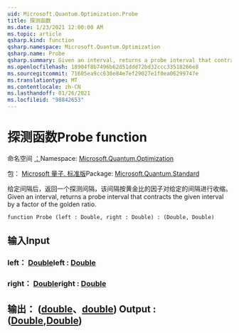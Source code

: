```yaml
---
uid: Microsoft.Quantum.Optimization.Probe
title: 探测函数
ms.date: 1/23/2021 12:00:00 AM
ms.topic: article
qsharp.kind: function
qsharp.namespace: Microsoft.Quantum.Optimization
qsharp.name: Probe
qsharp.summary: Given an interval, returns a probe interval that contracts the given interval by a factor of the golden ratio.
ms.openlocfilehash: 18904f8b7496b62d51ddd72bd32ccc33518266e8
ms.sourcegitcommit: 71605ea9cc630e84e7ef29027e1f0ea06299747e
ms.translationtype: MT
ms.contentlocale: zh-CN
ms.lasthandoff: 01/26/2021
ms.locfileid: "98842653"
---
```

# <a name="probe-function"></a><span data-ttu-id="89317-102">探测函数</span><span class="sxs-lookup"><span data-stu-id="89317-102">Probe function</span></span>

<span data-ttu-id="89317-103">命名空间 [：](xref:Microsoft.Quantum.Optimization)</span><span class="sxs-lookup"><span data-stu-id="89317-103">Namespace: [Microsoft.Quantum.Optimization](xref:Microsoft.Quantum.Optimization)</span></span>

<span data-ttu-id="89317-104">包： [Microsoft 量子. 标准版](https://nuget.org/packages/Microsoft.Quantum.Standard)</span><span class="sxs-lookup"><span data-stu-id="89317-104">Package: [Microsoft.Quantum.Standard](https://nuget.org/packages/Microsoft.Quantum.Standard)</span></span>


<span data-ttu-id="89317-105">给定间隔后，返回一个探测间隔，该间隔按黄金比的因子对给定的间隔进行收缩。</span><span class="sxs-lookup"><span data-stu-id="89317-105">Given an interval, returns a probe interval that contracts the given interval by a factor of the golden ratio.</span></span>

```qsharp
function Probe (left : Double, right : Double) : (Double, Double)
```


## <a name="input"></a><span data-ttu-id="89317-106">输入</span><span class="sxs-lookup"><span data-stu-id="89317-106">Input</span></span>

### <a name="left--double"></a><span data-ttu-id="89317-107">left： [Double](xref:microsoft.quantum.lang-ref.double)</span><span class="sxs-lookup"><span data-stu-id="89317-107">left : [Double](xref:microsoft.quantum.lang-ref.double)</span></span>




### <a name="right--double"></a><span data-ttu-id="89317-108">right： [Double](xref:microsoft.quantum.lang-ref.double)</span><span class="sxs-lookup"><span data-stu-id="89317-108">right : [Double](xref:microsoft.quantum.lang-ref.double)</span></span>





## <a name="output--doubledouble"></a><span data-ttu-id="89317-109">输出： ([double](xref:microsoft.quantum.lang-ref.double)、[double](xref:microsoft.quantum.lang-ref.double)) </span><span class="sxs-lookup"><span data-stu-id="89317-109">Output : ([Double](xref:microsoft.quantum.lang-ref.double),[Double](xref:microsoft.quantum.lang-ref.double))</span></span>

